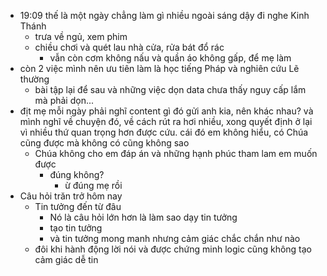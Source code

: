 - 19:09 thế là một ngày chẳng làm gì nhiều ngoài sáng dậy đi nghe Kinh Thánh
	- trưa về ngủ, xem phim
	- chiều chơi và quét lau nhà cửa, rửa bát đổ rác
		- vẫn còn cơm không nấu và quần áo không gấp, để mẹ làm
- còn 2 việc mình nên ưu tiên làm là học tiếng Pháp và nghiên cứu Lẽ thường
	- bài tập lại để sau và những việc dọn data chưa thấy nguy cấp lắm mà phải dọn...
- địt mẹ mỗi ngày phải nghĩ content gì đó gửi anh kia, nên khác nhau? và mình nghĩ về chuyện đó, về cách rút ra hơi nhiều, xong quyết định ở lại vì nhiều thứ quan trọng hơn được cứu. cái đó em không hiểu, có Chúa cũng được mà không có cũng không sao
	- Chúa không cho em đáp án và những hạnh phúc tham lam em muốn được
		- đúng không?
			- ừ đúng mẹ rồi
- Câu hỏi trăn trở hôm nay
	- Tin tưởng đến từ đâu
		- Nó là câu hỏi lớn hơn là làm sao dạy tin tưởng
		- tạo tin tưởng
		- và tin tưởng mong manh nhưng cảm giác chắc chắn như nào
	- đôi khi hành động lời nói và được chứng minh logic cũng không tạo cảm giác dễ tin